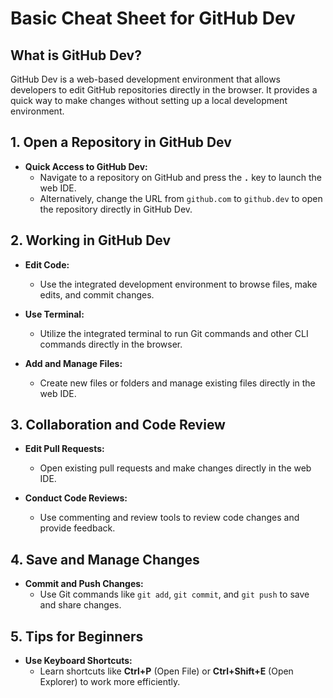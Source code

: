# Basic Cheat Sheet for GitHub Dev



## What is GitHub Dev?

GitHub Dev is a web-based development environment that allows developers to edit GitHub repositories directly in the browser. It provides a quick way to make changes without setting up a local development environment.

## 1. Open a Repository in GitHub Dev

- **Quick Access to GitHub Dev:**
  - Navigate to a repository on GitHub and press the **`.`** key to launch the web IDE.
  - Alternatively, change the URL from `github.com` to `github.dev` to open the repository directly in GitHub Dev.

## 2. Working in GitHub Dev

- **Edit Code:**
  - Use the integrated development environment to browse files, make edits, and commit changes.

- **Use Terminal:**
  - Utilize the integrated terminal to run Git commands and other CLI commands directly in the browser.

- **Add and Manage Files:**
  - Create new files or folders and manage existing files directly in the web IDE.

## 3. Collaboration and Code Review

- **Edit Pull Requests:**
  - Open existing pull requests and make changes directly in the web IDE.

- **Conduct Code Reviews:**
  - Use commenting and review tools to review code changes and provide feedback.

## 4. Save and Manage Changes

- **Commit and Push Changes:**
  - Use Git commands like `git add`, `git commit`, and `git push` to save and share changes.

## 5. Tips for Beginners

- **Use Keyboard Shortcuts:**
  - Learn shortcuts like **Ctrl+P** (Open File) or **Ctrl+Shift+E** (Open Explorer) to work more efficiently.
